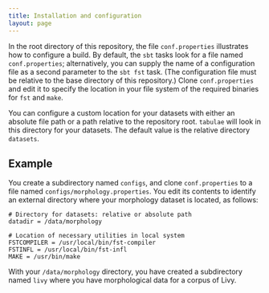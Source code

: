 ```yaml
---
title: Installation and configuration
layout: page
---
```


In the root directory of this repository, the file `conf.properties` illustrates how to configure a build.  By default, the `sbt` tasks look for a file  named `conf.properties`;  alternatively, you can supply the name of a configuration file as a second parameter to the `sbt fst` task.  (The configuration file must be relative to the base directory of this repository.)  Clone `conf.properties` and edit it to specify the location in your file system of the required binaries for `fst` and `make`.

You can configure a custom location for your datasets with either an absolute file path or a path relative to the repository root.  `tabulae` will look in this directory for your datasets.  The default value is the relative directory `datasets`.


## Example

You create a subdirectory named `configs`, and clone `conf.properties` to a file named `configs/morphology.properties`.  You edit its contents to identify an external directory where your morphology dataset is located, as follows:


    # Directory for datasets: relative or absolute path
    datadir = /data/morphology

    # Location of necessary utilities in local system
    FSTCOMPILER = /usr/local/bin/fst-compiler
    FSTINFL = /usr/local/bin/fst-infl
    MAKE = /usr/bin/make


With your `/data/morphology` directory, you have created a subdirectory named `livy` where you have morphological data for a corpus of Livy.
